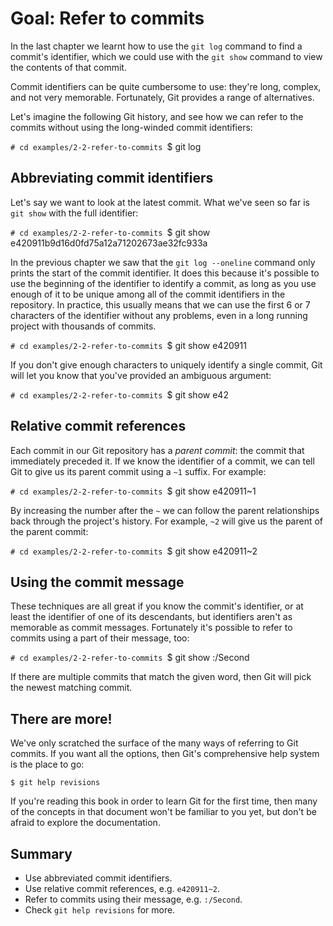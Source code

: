 # Goal: Refer to commits

In the last chapter we learnt how to use the `git log` command to find a
commit's identifier, which we could use with the `git show` command to view the
contents of that commit.

Commit identifiers can be quite cumbersome to use: they're long, complex, and
not very memorable. Fortunately, Git provides a range of alternatives.

Let's imagine the following Git history, and see how we can refer to the commits
without using the long-winded commit identifiers:

`# cd examples/2-2-refer-to-commits
`$ git log

## Abbreviating commit identifiers

Let's say we want to look at the latest commit. What we've seen so far is `git
show` with the full identifier:

`# cd examples/2-2-refer-to-commits
`$ git show e420911b9d16d0fd75a12a71202673ae32fc933a

In the previous chapter we saw that the `git log --oneline` command only prints
the start of the commit identifier. It does this because it's possible to use
the beginning of the identifier to identify a commit, as long as you use enough
of it to be unique among all of the commit identifiers in the repository. In
practice, this usually means that we can use the first 6 or 7 characters of the
identifier without any problems, even in a long running project with thousands
of commits.

`# cd examples/2-2-refer-to-commits
`$ git show e420911

If you don't give enough characters to uniquely identify a single commit, Git
will let you know that you've provided an ambiguous argument:

`# cd examples/2-2-refer-to-commits
`$ git show e42

## Relative commit references

Each commit in our Git repository has a <dfn>parent commit</dfn>: the
commit that immediately preceded it. If we know the identifier of a commit, we
can tell Git to give us its parent commit using a `~1` suffix. For example:

`# cd examples/2-2-refer-to-commits
`$ git show e420911~1

By increasing the number after the `~` we can follow the parent relationships
back through the project's history. For example, `~2` will give us the parent of
the parent commit:

`# cd examples/2-2-refer-to-commits
`$ git show e420911~2

## Using the commit message

These techniques are all great if you know the commit's identifier, or at least
the identifier of one of its descendants, but identifiers aren't as memorable as
commit messages. Fortunately it's possible to refer to commits using a part of
their message, too:

`# cd examples/2-2-refer-to-commits
`$ git show :/Second

If there are multiple commits that match the given word, then Git will pick the
newest matching commit.

## There are more!

We've only scratched the surface of the many ways of referring to Git commits.
If you want all the options, then Git's comprehensive help system is the place
to go:

    $ git help revisions

If you're reading this book in order to learn Git for the first time, then many
of the concepts in that document won't be familiar to you yet, but don't be
afraid to explore the documentation.

## Summary

* Use abbreviated commit identifiers.
* Use relative commit references, e.g. `e420911~2`.
* Refer to commits using their message, e.g. `:/Second`.
* Check `git help revisions` for more.
